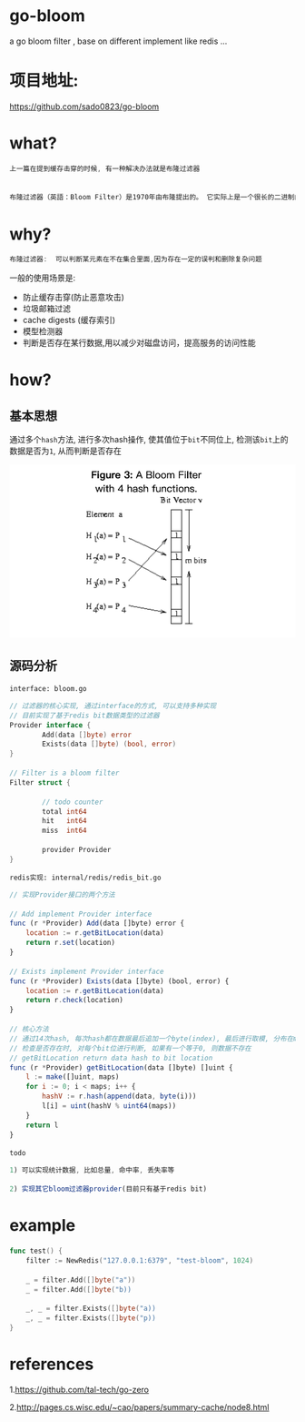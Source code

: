 # go-bloom
a go bloom filter , base on different implement like redis ...



# 项目地址:

https://github.com/sado0823/go-bloom



# what?

```js
上一篇在提到缓存击穿的时候, 有一种解决办法就是布隆过滤器


布隆过滤器（英語：Bloom Filter）是1970年由布隆提出的。 它实际上是一个很长的二进制向量和一系列随机映射函数。 布隆过滤器可以用于检索一个元素是否在一个集合中。 它的优点是空间效率和查询时间都远远超过一般的算法，缺点是有一定的误识别率和删除困难

```



# why?

```js
布隆过滤器:  可以判断某元素在不在集合里面,因为存在一定的误判和删除复杂问题
```

一般的使用场景是:

* 防止缓存击穿(防止恶意攻击)
* 垃圾邮箱过滤
* cache digests (缓存索引)
* 模型检测器
* 判断是否存在某行数据,用以减少对磁盘访问，提高服务的访问性能



# how?

## 基本思想

通过多个`hash`方法, 进行多次hash操作, 使其值位于`bit`不同位上, 检测该`bit`上的数据是否为`1`, 从而判断是否存在

![image-20210912175241849](./image-bloom.png)



## 源码分析

`interface: bloom.go`

```go
// 过滤器的核心实现, 通过interface的方式, 可以支持多种实现
// 目前实现了基于redis bit数据类型的过滤器
Provider interface {
		Add(data []byte) error
		Exists(data []byte) (bool, error)
}

// Filter is a bloom filter
Filter struct {

		// todo counter
		total int64
		hit   int64
		miss  int64

		provider Provider
}
```



`redis实现: internal/redis/redis_bit.go`

```js
// 实现Provider接口的两个方法

// Add implement Provider interface
func (r *Provider) Add(data []byte) error {
	location := r.getBitLocation(data)
	return r.set(location)
}

// Exists implement Provider interface
func (r *Provider) Exists(data []byte) (bool, error) {
	location := r.getBitLocation(data)
	return r.check(location)
}

// 核心方法
// 通过14次hash, 每次hash都在数据最后追加一个byte(index), 最后进行取模, 分布在map里面的每个区间
// 检查是否存在时, 对每个bit位进行判断, 如果有一个等于0, 则数据不存在
// getBitLocation return data hash to bit location
func (r *Provider) getBitLocation(data []byte) []uint {
	l := make([]uint, maps)
	for i := 0; i < maps; i++ {
		hashV := r.hash(append(data, byte(i)))
		l[i] = uint(hashV % uint64(maps))
	}
	return l
}
```



`todo`

```js
1) 可以实现统计数据, 比如总量, 命中率, 丢失率等

2) 实现其它bloom过滤器provider(目前只有基于redis bit)
```



# example

```go
func test() {
	filter := NewRedis("127.0.0.1:6379", "test-bloom", 1024)

	_ = filter.Add([]byte("a"))
	_ = filter.Add([]byte("b))

	_, _ = filter.Exists([]byte("a))
	_, _ = filter.Exists([]byte("p))
}

```





# references

1.https://github.com/tal-tech/go-zero

2.http://pages.cs.wisc.edu/~cao/papers/summary-cache/node8.html
